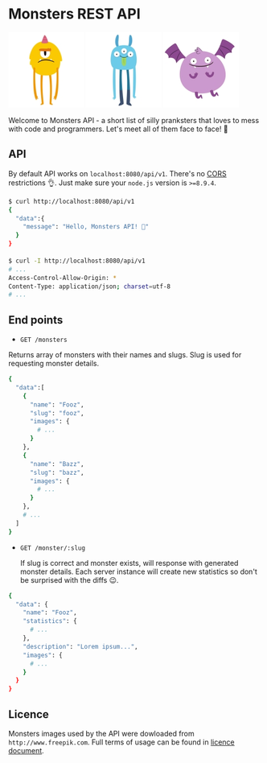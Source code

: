 # Monsters REST API

![Fooz](./static/yellow-150x150.jpg)
![Bazz](./static/blue-150x150.jpg)
![Koo](./static/violet-150x150.jpg)

Welcome to Monsters API - a short list of silly pranksters that loves to mess with code and programmers. Let's meet all of them face to face! 💪

## API

By default API works on `localhost:8080/api/v1`. There's no [CORS](https://developer.mozilla.org/en-US/docs/Web/HTTP/CORS) restrictions 👌. Just make sure your `node.js` version is `>=8.9.4`.

```bash
$ curl http://localhost:8080/api/v1
{
  "data":{
    "message": "Hello, Monsters API! 👋"
  }
}

$ curl -I http://localhost:8080/api/v1
# ...
Access-Control-Allow-Origin: *
Content-Type: application/json; charset=utf-8
# ...
```

## End points

* `GET /monsters`

Returns array of monsters with their names and slugs. Slug is used for requesting monster details.

```bash
{
  "data":[
    {
      "name": "Fooz",
      "slug": "fooz",
      "images": {
        # ...
      }
    },
    {
      "name": "Bazz",
      "slug": "bazz",
      "images": {
        # ...
      }
    },
    # ...
  ]
}
```

* `GET /monster/:slug`

  If slug is correct and monster exists, will response with generated monster details. Each server instance will create new statistics so don't be surprised with the diffs 😉.


```bash
{
  "data": {
    "name": "Fooz",
    "statistics": {
      # ...
    },
    "description": "Lorem ipsum...",
    "images": {
      # ...
    }
  }
}
```

## Licence

Monsters images used by the API were dowloaded from `http://www.freepik.com`. Full terms of usage can be found in [licence document](./static/License_free.txt).